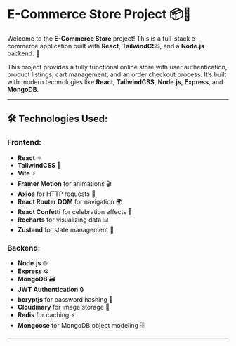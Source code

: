 # E-Commerce Store Project 📦🛒

Welcome to the **E-Commerce Store** project! This is a full-stack e-commerce application built with **React**, **TailwindCSS**, and a **Node.js** backend. 🚀

This project provides a fully functional online store with user authentication, product listings, cart management, and an order checkout process. It’s built with modern technologies like **React**, **TailwindCSS**, **Node.js**, **Express**, and **MongoDB**.

---

## 🛠️ Technologies Used:


### Frontend:
- **React** ⚛️
- **TailwindCSS** 🎨
- **Vite** ⚡
- **Framer Motion** for animations 🎬
- **Axios** for HTTP requests 🔗
- **React Router DOM** for navigation 🌍
- **React Confetti** for celebration effects 🎉
- **Recharts** for visualizing data 📊
- **Zustand** for state management 🧠

### Backend:
- **Node.js** 🌐
- **Express** ⚙️
- **MongoDB** 🗃️
- **JWT Authentication** 🔒
- **bcryptjs** for password hashing 🔑
- **Cloudinary** for image storage 📸
- **Redis** for caching ⚡
- **Mongoose** for MongoDB object modeling 🗄️

---
